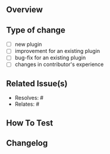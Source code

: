 ## Overview
<!--  
Provide a high-level description of this change.   
-->



## Type of change
<!--  
Check the box below that describes your change best:
--> 

- [ ] new plugin
- [ ] improvement for an existing plugin
- [ ] bug-fix for an existing plugin
- [ ] changes in contributor's experience

## Related Issue(s)
<!--  
If applicable - add the issue that your PR relates to or closes:
  - use Resolves: #ISSUE_NUMBER to trigger closing of the issue on merge of this PR  
  - use Relates: #ISSUE_NUMBER to indicate relation to an issue, but issue will not close  
-->  

* Resolves: #
* Relates: #

## How To Test
<!--
Provide testing instructions for validating the changes introduced in this PR.
This will serve as a starting point for your reviewers, for functional testing.
-->



## Changelog
<!--  
A one line sentence describing the change that this PR introduces. 
If this has impact over the user experience, your changelog will be included in the release notes of the next stable version of 1Password CLI.

Have a look over 1Password CLI's past release notes for a some examples: 
https://app-updates.agilebits.com/product_history/CLI2
-->  


